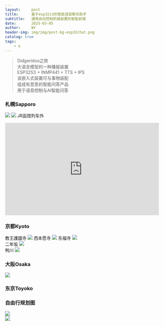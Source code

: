 ```yaml
---
layout:     post
title:      基于esp32s3的智能语音聊天助手
subtitle:   通用自动控制机械装置的智能前端
date:       2025-03-05
author:     WY
header-img: img/img/post-bg-esp32chat.png
catalog: true
tags:
    - o
---
```


> Didgeridoo之旅  
> 大语言模型的一种播报装置  
> ESP32S3 + INMP441 + TTS + IPS  
> 该嵌入式装置可与事物装配  
> 组成有意思的智能问答产品  
> 用于语音控制与AI智能问答  

### 札幌Sapporo  
![](https://nibilu.oss-cn-beijing.aliyuncs.com/janpan/2025%E5%8C%97%E6%B5%B7%E9%81%93.JPG)
![](https://nibilu.oss-cn-beijing.aliyuncs.com/janpan/IMG_5898.JPG)
JR函馆列车外
<div style="position: relative; padding: 30% 45%;">
  <iframe style="position: absolute; width: 100%; height: 100%; left: 0; top: 0;" src="https://player.bilibili.com/player.html?aid=114109009892217&bvid=BV1un9dYLEpg&cid=28702344800&page=1&as_wide=1&high_quality=1&danmaku=0" frameborder="no" scrolling="no"> </iframe>
  </div> 

### 京都Kyoto  
教王護國寺
![](https://nibilu.oss-cn-beijing.aliyuncs.com/janpan/2025%E4%BA%AC%E9%83%BD%E4%B8%9C%E9%98%81%E5%AF%BA.JPG) 
西本愿寺
![](https://nibilu.oss-cn-beijing.aliyuncs.com/janpan/2025%E4%BA%AC%E9%83%BD%E8%A5%BF%E6%9C%AC%E6%84%BF%E5%AF%BA.JPG) 
东福寺
![](https://nibilu.oss-cn-beijing.aliyuncs.com/janpan/64786cab0eee213e3bf3ded0ca792b92.JPG)  
二年坂
![](https://nibilu.oss-cn-beijing.aliyuncs.com/janpan/2025%E4%BA%AC%E9%83%BD%E4%BA%8C%E5%B9%B4%E5%9D%82%E5%B0%8F%E8%B7%AF.JPG)  
鸭川
![](https://nibilu.oss-cn-beijing.aliyuncs.com/janpan/2025%E9%B8%AD%E5%B7%9D.JPG)  

### 大阪Osaka
![](https://nibilu.oss-cn-beijing.aliyuncs.com/janpan/IMG_6058.JPG)  

### 东京Toyoko

### 自由行规划图
![](https://nibilu.oss-cn-beijing.aliyuncs.com/janpan/202502%E6%97%A5%E6%9C%AC%E8%A7%84%E5%88%9201.png)  
![](https://nibilu.oss-cn-beijing.aliyuncs.com/janpan/202502%E6%97%A5%E6%9C%AC%E8%A7%84%E5%88%9202.png)  
